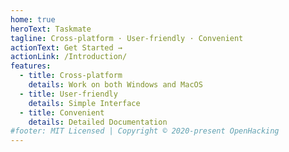 ```yaml
---
home: true
heroText: Taskmate
tagline: Cross-platform · User-friendly · Convenient
actionText: Get Started →
actionLink: /Introduction/
features:
  - title: Cross-platform
    details: Work on both Windows and MacOS
  - title: User-friendly
    details: Simple Interface 
  - title: Convenient
    details: Detailed Documentation
#footer: MIT Licensed | Copyright © 2020-present OpenHacking
---
```

